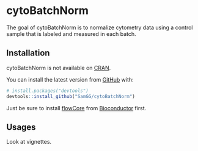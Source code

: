 
<!-- README.md is generated from README.Rmd. Please edit that file -->

# cytoBatchNorm

<!-- badges: start -->
<!-- badges: end -->

The goal of cytoBatchNorm is to normalize cytometry data using a control
sample that is labeled and measured in each batch.

## Installation

cytoBatchNorm is not available on [CRAN](https://CRAN.R-project.org).

You can install the latest version from [GitHub](https://github.com/)
with:

``` r
# install.packages("devtools")
devtools::install_github("SamGG/cytoBatchNorm")
```

Just be sure to install
[flowCore](https://www.bioconductor.org/packages/release/bioc/html/flowCore.html)
from [Bioconductor](https://www.bioconductor.org) first.

## Usages

Look at vignettes.
